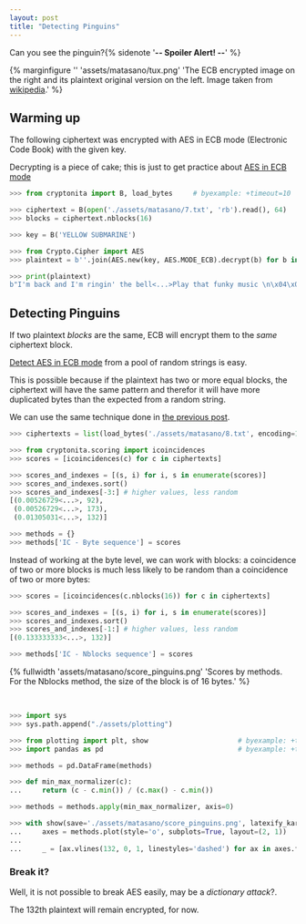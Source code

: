```yaml
---
layout: post
title: "Detecting Pinguins"
---
```


Can you see the pinguin?{% sidenote '**-- Spoiler Alert! --**' %}
<!--more-->

{% marginfigure '' 'assets/matasano/tux.png' 'The ECB encrypted image on the right
and its plaintext original version on the left. Image taken from
[wikipedia](https://en.wikipedia.org/wiki/Block_cipher_mode_of_operation).' %}


## Warming up

The following ciphertext was encrypted with AES in ECB mode (Electronic Code
Book) with the given key.

Decrypting is a piece of cake; this is just to get practice about
[AES in ECB mode](https://cryptopals.com/sets/1/challenges/7)

```python
>>> from cryptonita import B, load_bytes     # byexample: +timeout=10

>>> ciphertext = B(open('./assets/matasano/7.txt', 'rb').read(), 64)
>>> blocks = ciphertext.nblocks(16)

>>> key = B('YELLOW SUBMARINE')

>>> from Crypto.Cipher import AES
>>> plaintext = b''.join(AES.new(key, AES.MODE_ECB).decrypt(b) for b in blocks)

>>> print(plaintext)
b"I'm back and I'm ringin' the bell<...>Play that funky music \n\x04\x04\x04\x04"
```

## Detecting Pinguins

If two plaintext *blocks* are the same, ECB
will encrypt them to the *same* ciphertext block.

[Detect AES in ECB mode](https://cryptopals.com/sets/1/challenges/8)
from a pool of random strings is easy.

This is possible because if the plaintext has two or more equal blocks,
the ciphertext will have the same pattern and therefor it will have
more duplicated bytes than the expected from a random string.

We can use the same technique done in
[the previous post](/book-of-gehn/articles/2018/04/01/A-string-of-coincidences-is-not-a-coincidence.html).

```python
>>> ciphertexts = list(load_bytes('./assets/matasano/8.txt', encoding=16))

>>> from cryptonita.scoring import icoincidences
>>> scores = [icoincidences(c) for c in ciphertexts]

>>> scores_and_indexes = [(s, i) for i, s in enumerate(scores)]
>>> scores_and_indexes.sort()
>>> scores_and_indexes[-3:] # higher values, less random
[(0.00526729<...>, 92),
 (0.00526729<...>, 173),
 (0.01305031<...>, 132)]

>>> methods = {}
>>> methods['IC - Byte sequence'] = scores
```

Instead of working at the byte level, we can work with blocks:
a coincidence of two or more blocks is much less likely to be random
than a coincidence of two or more bytes:

```python
>>> scores = [icoincidences(c.nblocks(16)) for c in ciphertexts]

>>> scores_and_indexes = [(s, i) for i, s in enumerate(scores)]
>>> scores_and_indexes.sort()
>>> scores_and_indexes[-1:] # higher values, less random
[(0.133333333<...>, 132)]

>>> methods['IC - Nblocks sequence'] = scores
```

{% fullwidth 'assets/matasano/score_pinguins.png' 'Scores by methods. For the Nblocks method, the size of the block is of 16 bytes.' %}

<br />


```python
>>> import sys
>>> sys.path.append("./assets/plotting")

>>> from plotting import plt, show                      # byexample: +timeout=10
>>> import pandas as pd                                 # byexample: +timeout=10

>>> methods = pd.DataFrame(methods)

>>> def min_max_normalizer(c):
...     return (c - c.min()) / (c.max() - c.min())

>>> methods = methods.apply(min_max_normalizer, axis=0)

>>> with show(save='./assets/matasano/score_pinguins.png', latexify_kargs={'columns':2}): # byexample: +timeout=600 +skip
...     axes = methods.plot(style='o', subplots=True, layout=(2, 1))
...
...     _ = [ax.vlines(132, 0, 1, linestyles='dashed') for ax in axes.flat]
```

### Break it?

Well, it is not possible to break AES easily,
may be a *dictionary attack*?.

The 132th plaintext  will remain encrypted, for now.

